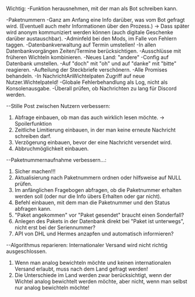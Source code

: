 Wichtig:
-Funktion herausnehmen, mit der man als Bot schreiben kann.



-Paketnummern
-Ganz am Anfang eine Info darüber, was vom Bot gefragt wird. (Eventuell auch mehr Informationen über den Prozess.)
    -> Dass später wird anonym kommuniziert werden können (auch digitale Geschenke darüber austauschbar).
-Adminfeld bei den Mods, im Falle von Fehlern taggen.
-Datenbankverwaltung auf Termin umstellen!
-In allen Datenbankvorgängen Zeiten/Termine berücksichtigen.
-Ausschlüsse mit früheren Wichteln kombinieren.
-Neues Land: "andere"
-Config auf Datenbank umstellen.
-Auf "doch" mit "oh" und auf "danke" mit "bitte" reagieren.
-Aufteilung der Steckbriefe verschönern.
-Alle Promises behandeln.
-In NachrichtAnWichtelpaten Zugriff auf neue Nutzer.WichtelpateId!
-Globale Fehlerbehandlung als Log, nicht als Konsolenausgabe.
-Überall prüfen, ob Nachrichten zu lang für Discord werden.

--Stille Post zwischen Nutzern verbessern:
1. Abfrage einbauen, ob man das auch wirklich lesen möchte. -> Spoilerfunktion
2. Zeitliche Limitierung einbauen, in der man keine erneute Nachricht schreiben darf.
3. Verzögerung einbauen, bevor der eine Nachricht versendet wird.
4. Abbruchmöglichkeit einbauen.

--Paketnummernaufnahme verbessern...:
1. Sicher machen!!!
2. Aktualisierung nach Paketnummern ordnen oder hilfsweise auf NULL prüfen.
3. Im anfänglichen Fragebogen abfragen, ob die Paketnummer erhalten werden soll (oder nur die Info übers Erhalten oder gar nicht).
4. Befehl einbauen, mit dem man die Paketnummer und den Status abfragen kann.
5. "Paket angekommen" vor "Paket gesendet" braucht einen Sonderfall?
6. Anlegen des Pakets in der Datenbank direkt bei "Paket ist unterwegs", nicht erst bei der Seriennummer?
7. API von DHL und Hermes anzapfen und automatisch informieren?

--Algorithmus reparieren: Internationaler Versand wird nicht richtig ausgeschlossen.
1. Wenn man analog bewichteln möchte und keinen internationalen Versand erlaubt, muss nach dem Land gefragt werden!
2. Die Unterschiede im Land werden zwar berücksichtigt, wenn der Wichtel analog bewichtelt werden möchte, aber nicht, wenn man selbst
   nur analog bewichteln möchte!
